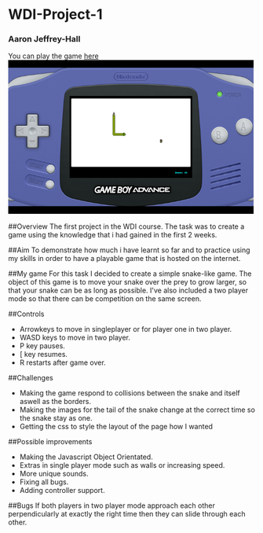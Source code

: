 # WDI-Project-1
### Aaron Jeffrey-Hall

You can play the game [here](https://enigmatic-island-64889.herokuapp.com/)
![star](./images/screenshot.png)

##Overview
The first project in the WDI course. The task was to create a game using the knowledge that i had gained in the first 2 weeks.

##Aim
To demonstrate how much i have learnt so far and to practice using my skills in order to have a playable game that is hosted on the internet.

##My game
For this task I decided to create a simple snake-like game. The object of this game is to move your snake over the prey to grow larger, so that your snake can be as long as possible. I've also included a two player mode so that there can be competition on the same screen.

##Controls
- Arrowkeys to move in singleplayer or for player one in two player.
- WASD keys to move in two player.
- P key pauses.
- [ key resumes.
- R restarts after game over.

##Challenges
- Making the game respond to collisions between the snake and itself aswell as the borders.
- Making the images for the tail of the snake change at the correct time so the snake stay as one.
- Getting the css to style the layout of the page how I wanted

##Possible improvements
- Making the Javascript Object Orientated.
- Extras in single player mode such as walls or increasing speed.
- More unique sounds.
- Fixing all bugs.
- Adding controller support.

##Bugs
If both players in two player mode approach each other perpendicularly at exactly the right time then they can slide through each other.